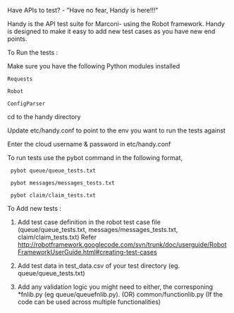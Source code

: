 Have APIs to test? - "Have no fear, Handy is here!!!"
 
Handy is the API test suite for Marconi- using the Robot framework.
Handy is designed to make it easy to add new test cases as you have new end points. 


To Run the tests :

Make sure you have the following Python modules installed

    Requests
    
    Robot

    ConfigParser
  
cd to the handy directory

Update etc/handy.conf to point to the env you want to run the tests against

Enter the cloud username & password in  etc/handy.conf

To run tests use the pybot command in the following format,

     pybot queue/queue_tests.txt
     
     pybot messages/messages_tests.txt
     
     pybot claim/claim_tests.txt

To Add new tests :

1. Add test case definition in the robot test case file (queue/queue_tests.txt, messages/messages_tests.txt, claim/claim_tests.txt)
   Refer http://robotframework.googlecode.com/svn/trunk/doc/userguide/RobotFrameworkUserGuide.html#creating-test-cases

2. Add test data in test_data.csv of your test directory (eg. queue/queue_tests.txt)

3. Add any validation logic you might need to either,
   the corresponing *fnlib.py (eg queue/queuefnlib.py). (OR)
   common/functionlib.py  (If the code can be used across multiple functionalities)
